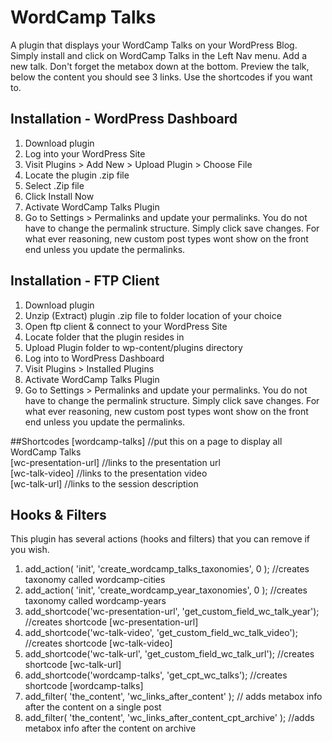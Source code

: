 # WordCamp Talks
A plugin that displays your WordCamp Talks on your WordPress Blog. Simply install and click on WordCamp Talks in the Left Nav menu. Add a new talk. Don't forget the metabox down at the bottom. Preview the talk, below the content you should see 3 links. Use the shortcodes if you want to. 

## Installation - WordPress Dashboard
1. Download plugin
2. Log into your WordPress Site
3. Visit Plugins > Add New > Upload Plugin > Choose File
4. Locate the plugin .zip file
5. Select .Zip file
6. Click Install Now
7. Activate WordCamp Talks Plugin
8. Go to Settings > Permalinks and update your permalinks. You do not have to change the permalink structure. Simply click save changes. For what ever reasoning, new custom post types wont show on the front end unless you update the permalinks. 

## Installation - FTP Client
1. Download plugin
2. Unzip (Extract) plugin .zip file to folder location of your choice
3. Open ftp client & connect to your WordPress Site
4. Locate folder that the plugin resides in
5. Upload Plugin folder to wp-content/plugins directory
6. Log into to WordPress Dashboard
7. Visit Plugins > Installed Plugins
8. Activate WordCamp Talks Plugin
9. Go to Settings > Permalinks and update your permalinks. You do not have to change the permalink structure. Simply click save changes. For what ever reasoning, new custom post types wont show on the front end unless you update the permalinks. 

##Shortcodes
[wordcamp-talks] //put this on a page to display all WordCamp Talks
<br>
[wc-presentation-url] //links to the presentation url<br>
[wc-talk-video] //links to the presentation video<br>
[wc-talk-url] //links to the session description<br>

## Hooks & Filters
This plugin has several actions (hooks and filters) that you can remove if you wish. 

1. add_action( 'init', 'create_wordcamp_talks_taxonomies', 0 ); //creates taxonomy called wordcamp-cities<br>
2. add_action( 'init', 'create_wordcamp_year_taxonomies', 0 ); //creates taxonomy called wordcamp-years<br>
3. add_shortcode('wc-presentation-url', 'get_custom_field_wc_talk_year'); //creates shortcode [wc-presentation-url]<br>
4. add_shortcode('wc-talk-video', 'get_custom_field_wc_talk_video'); //creates shortcode [wc-talk-video]<br>
5. add_shortcode('wc-talk-url', 'get_custom_field_wc_talk_url'); //creates shortcode [wc-talk-url]<br>
6. add_shortcode('wordcamp-talks', 'get_cpt_wc_talks'); //creates shortcode [wordcamp-talks]<br>
7. add_filter( 'the_content', 'wc_links_after_content' ); // adds metabox info after the content on a single post<br>
8. add_filter( 'the_content', 'wc_links_after_content_cpt_archive' ); //adds metabox info after the content on archive <br>
